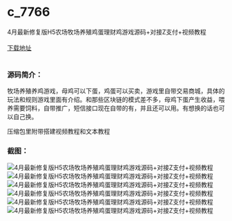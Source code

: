 # c_7766
4月最新修复版H5农场牧场养殖鸡蛋理财鸡游戏源码+对接Z支付+视频教程
<br/></br>
[下载地址](https://www.uuid2.com/7766.html "下载地址")
<br/></br>
<h3>源码简介：</h3>
<p>牧场养殖养鸡游戏，母鸡可以下蛋，鸡蛋可以买卖，游戏里自带交易商城，具体的玩法和规则游戏里面有介绍。和那些区块链的模式差不多，母鸡下蛋产生收益，喂养需要饲料，自带推广，短信接口现在自带的有，并且还可以用。有想换的话也可以自己换。<p>
<p>压缩包里附带搭建视频教程和文本教程<p>
<h3>截图：</h3>
<img src="https://www.uuid2.com/wp-content/uploads/img/pro/20220404/16490385836440.png" alt="4月最新修复版H5农场牧场养殖鸡蛋理财鸡游戏源码+对接Z支付+视频教程"><img src="https://www.uuid2.com/wp-content/uploads/img/pro/20220404/16490385859834.png" alt="4月最新修复版H5农场牧场养殖鸡蛋理财鸡游戏源码+对接Z支付+视频教程"><img src="https://www.uuid2.com/wp-content/uploads/img/pro/20220404/16490385863637.png" alt="4月最新修复版H5农场牧场养殖鸡蛋理财鸡游戏源码+对接Z支付+视频教程"><img src="https://www.uuid2.com/wp-content/uploads/img/pro/20220404/16490385872579.png" alt="4月最新修复版H5农场牧场养殖鸡蛋理财鸡游戏源码+对接Z支付+视频教程"><img src="https://www.uuid2.com/wp-content/uploads/img/pro/20220404/16490385883192.png" alt="4月最新修复版H5农场牧场养殖鸡蛋理财鸡游戏源码+对接Z支付+视频教程"><img src="https://www.uuid2.com/wp-content/uploads/img/pro/20220404/16490385907482.png" alt="4月最新修复版H5农场牧场养殖鸡蛋理财鸡游戏源码+对接Z支付+视频教程">
